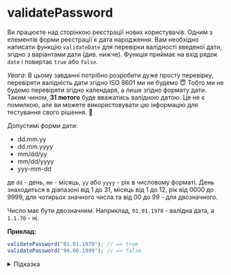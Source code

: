 # validatePassword

Ви працюєте над сторінкою реєстрації нових користувачів. Одним з елементів форми реєстрації є дата народження. Вам необхідно написати функцію `validateDate` для перевірки валідності введеної дати, згідно з варіантами дати (див. нижче). Функція приймає на вхід рядок `date` і повертає `true` або `false`.

_Увага_: В цьому завданні потрібно розробити дуже просту перевірку, перевіряти валідність дати згідно ISO 8601 ми не будемо 😇 Тобто ми не будемо перевіряти згідно календаря, а лише згідно формату дати. Таким чином, **31 лютого** буде вважатись валідною датою. Це не є помилкою, але ви можете використовувати цю інформацію для тестування свого рішення. 🤗

Допустимі форми дати:

- dd.mm.yy
- dd.mm.yyyy
- mm/dd/yy
- mm/dd/yyyy
- yyy-mm-dd

де `dd` - день, `mm` - місяць, `yy` або `yyyy` - рік в числовому форматі. День знаходиться в діапазоні від 1 до 31, місяць від 1 до 12, рік від 0000 до 9999, для чотирьох значного числа та від 00 до 99 - для двозначного.

Число має бути двозначним. Наприклад, `01.01.1970` - валідна дата, а `1.1.70` - ні.

**Приклад:**

```js
validatePassword("01.01.1970"); // => true
validatePassword("99.00.1999"); // => false
```

<details>
  <summary>Підказка</summary>

___

  Для тестування свого виразу зручно користуватись [regex101](https://regex101.com/).

  1. [MDN: Assertions](https://developer.mozilla.org/en-US/docs/Web/JavaScript/Guide/Regular_Expressions/Assertions)
  1. [MDN: RegExp](https://developer.mozilla.org/en-US/docs/Web/JavaScript/Reference/Global_Objects/RegExp)

</details>
